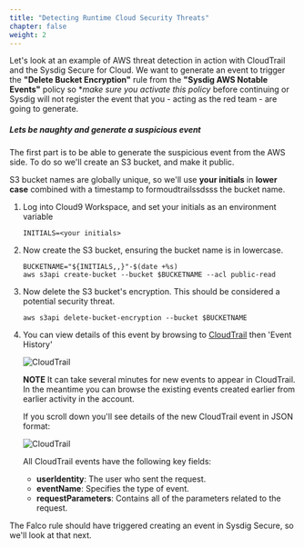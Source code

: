 ```yaml
---
title: "Detecting Runtime Cloud Security Threats"
chapter: false
weight: 2
---
```



Let's look at an example of AWS threat detection in action with CloudTrail and the Sysdig Secure for Cloud.  We want to generate an event to trigger the **"Delete Bucket Encryption"** rule from the **"Sysdig AWS Notable Events"** policy so **make sure you activate this policy* before continuing or Sysdig will not register the event that you - acting as the red team - are going to generate.

##### Lets be naughty and generate a suspicious event

The first part is to be able to generate the suspicious event from the AWS side. To do so we'll create an S3 bucket, and make it public.

S3 bucket names are globally unique, so we'll use **your initials** in **lower case** combined with a timestamp to formoudtrailssdsss the bucket name.

1. Log into Cloud9 Workspace, and set your initials as an environment variable

    ```
    INITIALS=<your initials>
    ```

1. Now create the S3 bucket, ensuring the bucket name is in lowercase.

    ```
    BUCKETNAME="${INITIALS,,}"-$(date +%s)
    aws s3api create-bucket --bucket $BUCKETNAME --acl public-read
    ```

1. Now delete the S3 bucket's encryption.  This should be considered a potential security threat.

    ```
    aws s3api delete-bucket-encryption --bucket $BUCKETNAME
    ```

1. You can view details of this event by browsing to [CloudTrail](https://console.aws.amazon.com/cloudtrail/home) then 'Event History'

    ![CloudTrail](/images/cloudtrail03.png)

    **NOTE** It can take several minutes for new events to appear in CloudTrail. In the meantime you can browse the existing events created earlier from earlier activity in the account.

    If you scroll down you'll see details of the new CloudTrail event in JSON format:

    ![CloudTrail](/images/cloudtrail_json03.png)

    All CloudTrail events have the following key fields:

      - **userIdentity**: The user who sent the request.
      - **eventName**: Specifies the type of event.
      - **requestParameters**: Contains all of the parameters related to the request.


The Falco rule should have triggered creating an event in Sysdig Secure, so we'll look at that next.
